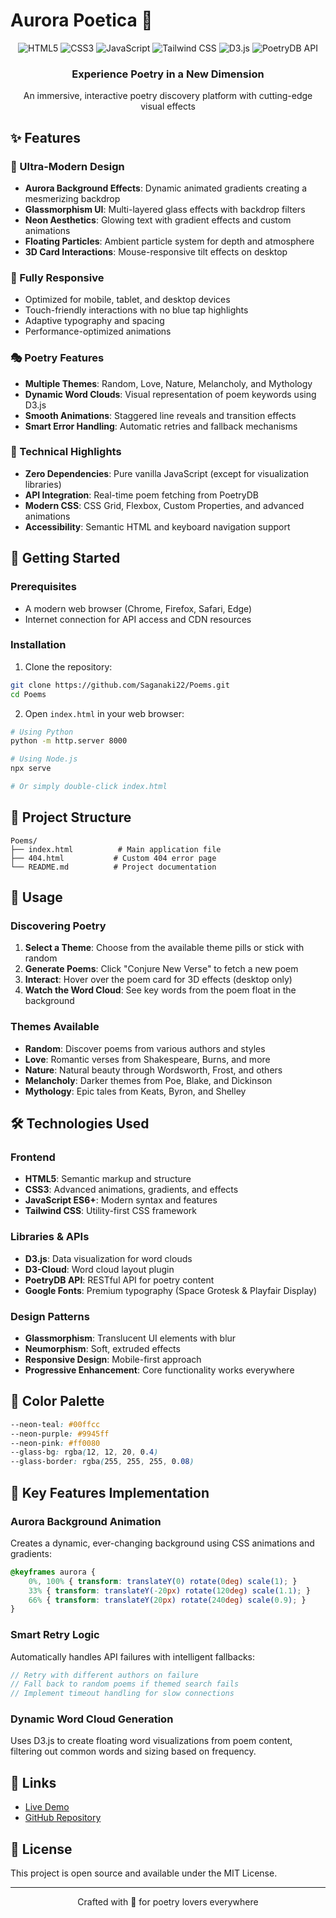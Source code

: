 # Aurora Poetica 🌌

<div align="center">
  <img src="https://img.shields.io/badge/HTML5-E34F26?style=for-the-badge&logo=html5&logoColor=white" alt="HTML5" />
  <img src="https://img.shields.io/badge/CSS3-1572B6?style=for-the-badge&logo=css3&logoColor=white" alt="CSS3" />
  <img src="https://img.shields.io/badge/JavaScript-ES6+-F7DF1E?style=for-the-badge&logo=javascript&logoColor=black" alt="JavaScript" />
  <img src="https://img.shields.io/badge/Tailwind_CSS-38B2AC?style=for-the-badge&logo=tailwind-css&logoColor=white" alt="Tailwind CSS" />
  <img src="https://img.shields.io/badge/D3.js-F68E1E?style=for-the-badge&logo=d3.js&logoColor=white" alt="D3.js" />
  <img src="https://img.shields.io/badge/PoetryDB_API-FF6B6B?style=for-the-badge&logo=api&logoColor=white" alt="PoetryDB API" />
</div>

<div align="center">
  <h3>Experience Poetry in a New Dimension</h3>
  <p>An immersive, interactive poetry discovery platform with cutting-edge visual effects</p>
</div>

## ✨ Features

### 🎨 Ultra-Modern Design
- **Aurora Background Effects**: Dynamic animated gradients creating a mesmerizing backdrop
- **Glassmorphism UI**: Multi-layered glass effects with backdrop filters
- **Neon Aesthetics**: Glowing text with gradient effects and custom animations
- **Floating Particles**: Ambient particle system for depth and atmosphere
- **3D Card Interactions**: Mouse-responsive tilt effects on desktop

### 📱 Fully Responsive
- Optimized for mobile, tablet, and desktop devices
- Touch-friendly interactions with no blue tap highlights
- Adaptive typography and spacing
- Performance-optimized animations

### 🎭 Poetry Features
- **Multiple Themes**: Random, Love, Nature, Melancholy, and Mythology
- **Dynamic Word Clouds**: Visual representation of poem keywords using D3.js
- **Smooth Animations**: Staggered line reveals and transition effects
- **Smart Error Handling**: Automatic retries and fallback mechanisms

### 🔧 Technical Highlights
- **Zero Dependencies**: Pure vanilla JavaScript (except for visualization libraries)
- **API Integration**: Real-time poem fetching from PoetryDB
- **Modern CSS**: CSS Grid, Flexbox, Custom Properties, and advanced animations
- **Accessibility**: Semantic HTML and keyboard navigation support

## 🚀 Getting Started

### Prerequisites
- A modern web browser (Chrome, Firefox, Safari, Edge)
- Internet connection for API access and CDN resources

### Installation
1. Clone the repository:
```bash
git clone https://github.com/Saganaki22/Poems.git
cd Poems
```

2. Open `index.html` in your web browser:
```bash
# Using Python
python -m http.server 8000

# Using Node.js
npx serve

# Or simply double-click index.html
```

## 📁 Project Structure
```
Poems/
├── index.html          # Main application file
├── 404.html           # Custom 404 error page
└── README.md          # Project documentation
```

## 🎯 Usage

### Discovering Poetry
1. **Select a Theme**: Choose from the available theme pills or stick with random
2. **Generate Poems**: Click "Conjure New Verse" to fetch a new poem
3. **Interact**: Hover over the poem card for 3D effects (desktop only)
4. **Watch the Word Cloud**: See key words from the poem float in the background

### Themes Available
- **Random**: Discover poems from various authors and styles
- **Love**: Romantic verses from Shakespeare, Burns, and more
- **Nature**: Natural beauty through Wordsworth, Frost, and others
- **Melancholy**: Darker themes from Poe, Blake, and Dickinson
- **Mythology**: Epic tales from Keats, Byron, and Shelley

## 🛠️ Technologies Used

### Frontend
- **HTML5**: Semantic markup and structure
- **CSS3**: Advanced animations, gradients, and effects
- **JavaScript ES6+**: Modern syntax and features
- **Tailwind CSS**: Utility-first CSS framework

### Libraries & APIs
- **D3.js**: Data visualization for word clouds
- **D3-Cloud**: Word cloud layout plugin
- **PoetryDB API**: RESTful API for poetry content
- **Google Fonts**: Premium typography (Space Grotesk & Playfair Display)

### Design Patterns
- **Glassmorphism**: Translucent UI elements with blur
- **Neumorphism**: Soft, extruded effects
- **Responsive Design**: Mobile-first approach
- **Progressive Enhancement**: Core functionality works everywhere

## 🎨 Color Palette
```css
--neon-teal: #00ffcc
--neon-purple: #9945ff
--neon-pink: #ff0080
--glass-bg: rgba(12, 12, 20, 0.4)
--glass-border: rgba(255, 255, 255, 0.08)
```

## 🌟 Key Features Implementation

### Aurora Background Animation
Creates a dynamic, ever-changing background using CSS animations and gradients:
```css
@keyframes aurora {
    0%, 100% { transform: translateY(0) rotate(0deg) scale(1); }
    33% { transform: translateY(-20px) rotate(120deg) scale(1.1); }
    66% { transform: translateY(20px) rotate(240deg) scale(0.9); }
}
```

### Smart Retry Logic
Automatically handles API failures with intelligent fallbacks:
```javascript
// Retry with different authors on failure
// Fall back to random poems if themed search fails
// Implement timeout handling for slow connections
```

### Dynamic Word Cloud Generation
Uses D3.js to create floating word visualizations from poem content, filtering out common words and sizing based on frequency.

## 🔗 Links
- [Live Demo](https://saganaki22.github.io/Poems/)
- [GitHub Repository](https://github.com/Saganaki22/Poems)

## 📜 License
This project is open source and available under the MIT License.

---

<div align="center">
  <p>Crafted with 💜 for poetry lovers everywhere</p>
</div>
